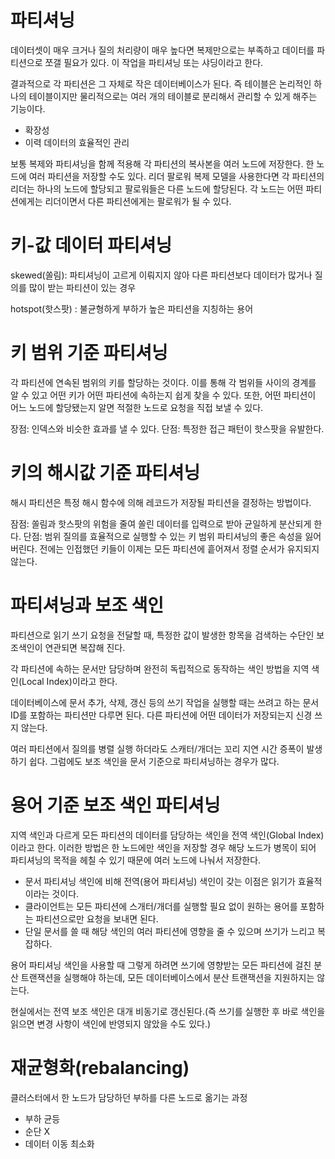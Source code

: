 파티셔닝
=
데이터셋이 매우 크거나 질의 처리량이 매우 높다면 복제만으로는 부족하고 데이터를 파티션으로 쪼갤 필요가 있다. 이 작업을 파티셔닝 또는 샤딩이라고 한다.

결과적으로 각 파티션은 그 자체로 작은 데이터베이스가 된다. 즉 테이블은 논리적인 하나의 테이블이지만 물리적으로는 여러 개의 테이블로 분리해서 관리할 수 있게 해주는 기능이다.

- 확장성
- 이력 데이터의 효율적인 관리

보통 복제와 파티셔닝을 함께 적용해 각 파티션의 복사본을 여러 노드에 저장한다. 
한 노드에 여러 파티션을 저장할 수도 있다. 리더 팔로워 복제 모델을 사용한다면 각 파티션의 리더는 하나의 노드에 할당되고 팔로워들은 다른 노드에 할당된다. 각 노드는 어떤 파티션에게는 리더이면서 다른 파티션에게는 팔로워가 될 수 있다.

키-값 데이터 파티셔닝
=
skewed(쏠림): 파티셔닝이 고르게 이뤄지지 않아 다른 파티션보다 데이터가 많거나 질의를 많이 받는 파티션이 있는 경우

hotspot(핫스팟) : 불균형하게 부하가 높은 파티션을 지칭하는 용어

키 범위 기준 파티셔닝 
=
각 파티션에 연속된 범위의 키를 할당하는 것이다. 이를 통해 각 범위들 사이의 경계를 알 수 있고 어떤 키가 어떤 파티션에 속하는지 쉽게 찾을 수 있다. 또한, 어떤 파티션이 어느 노드에 할당됐는지 알면 적절한 노드로 요청을 직접 보낼 수 있다.

장점: 인덱스와 비슷한 효과를 낼 수 있다.
단점: 특정한 접근 패턴이 핫스팟을 유발한다.

키의 해시값 기준 파티셔닝 
=
해시 파티션은 특정 해시 함수에 의해 레코드가 저장될 파티션을 결정하는 방법이다. 

잠점: 쏠림과 핫스팟의 위험을 줄여 쏠린 데이터를 입력으로 받아 균일하게 분산되게 한다.
단점: 범위 질의를 효율적으로 실행할 수 있는 키 범위 파티셔닝의 좋은 속성을 잃어버린다. 전에는 인접했던 키들이 이제는 모든 파티션에 흩어져서 정렬 순서가 유지되지 않는다.

파티셔닝과 보조 색인 
=
파티션으로 읽기 쓰기 요청을 전달할 때, 특정한 값이 발생한 항목을 검색하는 수단인 보조색인이 연관되면 복잡해 진다.

각 파티션에 속하는 문서만 담당하며 완전히 독립적으로 동작하는 색인 방법을 지역 색인(Local Index)이라고 한다.

데이터베이스에 문서 추가, 삭제, 갱신 등의 쓰기 작업을 실행할 때는 쓰려고 하는 문서 ID를 포함하는 파티션만 다루면 된다. 다른 파티션에 어떤 데이터가 저장되는지 신경 쓰지 않는다.

여러 파티션에서 질의를 병렬 실행 하더라도 스캐터/개더는 꼬리 지연 시간 증폭이 발생하기 쉽다. 그럼에도 보조 색인을 문서 기준으로 파티셔닝하는 경우가 많다.

용어 기준 보조 색인 파티셔닝
=
지역 색인과 다르게 모든 파티션의 데이터를 담당하는 색인을 전역 색인(Global Index)이라고 한다.
이러한 방법은 한 노드에만 색인을 저장할 경우 해당 노드가 병목이 되어 파티셔닝의 목적을 헤칠 수 있기 때문에 여러 노드에 나눠서 저장한다.

- 문서 파티셔닝 색인에 비해 전역(용어 파티셔닝) 색인이 갖는 이점은 읽기가 효율적이라는 것이다.
- 클라이언트는 모든 파티션에 스개터/개더를 실행할 필요 없이 원하는 용어를 포함하는 파티션으로만 요청을 보내면 된다.
- 단일 문서를 쓸 때 해당 색인의 여러 파티션에 영향을 줄 수 있으며 쓰기가 느리고 복잡하다.

용어 파티셔닝 색인을 사용할 때 그렇게 하려면 쓰기에 영향받는 모든 파티션에 걸친 분산 트랜잭션을 실행해야 하는데, 모든 데이터베이스에서 분산 트랜잭션을 지원하지는 않는다.

현실에서는 전역 보조 색인은 대개 비동기로 갱신된다.(즉 쓰기를 실행한 후 바로 색인을 읽으면 변경 사항이 색인에 반영되지 않았을 수도 있다.)


재균형화(rebalancing)
=

클러스터에서 한 노드가 담당하던 부하를 다른 노드로 옮기는 과정

- 부하 균등
- 순단 X
- 데이터 이동 최소화



